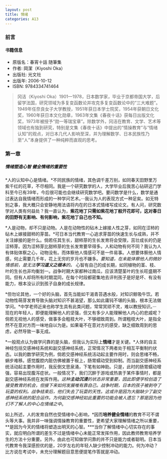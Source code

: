 ```yaml
---
layout: post
title: 情绪
categories: A13
---
```

### 前言

#### 书籍信息

- 原版名：春宵十話 随筆集
- 作者: 岡潔（Kiyoshi Oka）
- 出版社: 光文社
- 出版年: 2006-10-12
- ISBN: 9784334741464

>冈洁（Kiyoshi Oka）1901—1978，日本数学家，毕业于京都帝国大学，后留学法国，研究领域为多复变函数论并攻克多复变函数论中的“三大难题”。1949年任奈良女子大学教授，1951年获日本学士院奖，1954年获朝日文化奖，1960年获日本文化勋章，1963年文集《春夜十话》获每日出版文化奖，1973年被授予“勋一等瑞宝章”。除数学外，冈洁在教育、文学、艺术等领域也有独到研究，特别是文集《春夜十话》中提出的“情操教育”与“情绪认知”的观点，对日本几代人影响至深，并为理解数学、日本民族性乃至“人”本身提供了一种纯粹而直观的思考。

### 第一章

##### 情绪塑造心智 健全情绪的重要性

*人的认知中心是情绪。*不同民族的情绪，其色调千差万别，如同春天田野里万紫千红的花草，不尽相同。我是一个研究数学的人，大学毕业后我苦心钻研这门学科至今已有39年，今后很可能也会继续研究数学吧。要问数学是什么，数学是通过表达自我情绪而形成的一种学问艺术。···我认为人的表现方式一种足矣。如无特别之事，我大概只会安静地用法语将内在的日本式情绪写成论文。有人问，研究数学对人类有何益处？我一直认为，**紫花地丁只需如紫花地丁般开花即可，这对春日的田野有无影响、有何影响，紫花地丁自己也不知。**

*人是动物，却不只是动物。人是在动物性的砧木上嫁接人性之芽，如同在涩柿的砧木上嫁接甜柿的芽苗。*可日本当代教育一心追求芽苗的快速生长与成熟，并不关注嫁接的是什么。倘若任其生长，甜柿芽的生长发育将会受限，茁壮成长的仍是涩柿芽。因为涩柿芽比甜柿芽的生长发育要早得多。人和动物有何不同？我认为人有体贴体察之心，动物没有。而体察他人情感可不是一件易事。人想要体察他人情感，何止需要几千年，花上无穷的岁月也不嫌多。*要知道，在未能体察他人的微妙情感前，是无法**学习道义之根本**的。* 心智有自己的成长期，如同植物的茎、枝、叶的生长也非均衡划一。战争时期大家都种过南瓜，应该清楚茎叶的生长旺盛期不同。但有人却将所有时期混同，在每个时段都密集地去评判孩子是好是坏、有没有能力，根本没认识到孩子自身的成长规律。

*但勿论其他，一个好的头脑，首先当能如干渴青苔遇水般，对知识鲸吸牛饮。若动物性萌芽发育导致头脑对知识不甚渴望，那么如此庸钝不堪的头脑，根本无法做学问。*中学老师近来也称学生具有此类问题，常常冥顽不灵，难以教授知识。··· 现在的年轻人，即便能理解他人的坚强，但又有多少人能理解他人内心的悲戚呢？倘若无视他人的感受，做事多会粗枝大叶，不够细致周到。所谓粗枝大叶，是指全然不在意对方而一味地自以为是。如果毫不在意对方的感受，缺乏细致周到的思虑，必然导致一事无成。

*一般观点认为做学问靠的是头脑，但我认为实际上**情绪**才是关键。*人体的自主神经包括交感神经系统和副交感神经系统，正常情况下两者处于相互平衡制约状态。以我的数学研究为例，倘若交感神经系统活动起主要作用时，则会思绪不畅，蜗步难移。感觉腹腔内脏仿佛被置于板上，肠胃蠕动受到抑制。而当副交感神经系统活动起主要作用时，我反倒文思泉涌，下笔有如神助。只是，此时的肠胃蠕动增强，容易出现腹泻症状。一般情况下，我们沉醉于游戏或热衷于某件事情时，都是副交感神经系统在发挥作用。*这种**主动沉浸**的状态非常重要，因此即便学校创造了接受教育的机会，但接下来如何发展唯有靠自己。*战争时期，日本的孩子被剥夺了玩耍的权利。战争结束后，他们失去了玩耍的天性。这或许是因为大脑缺少了副交感神经系统的配合运作。为何副交感神经如此重要的功能会被人遗忘？那是因为他们不了解*人的中心在情绪之中*。

如上所述，人的发育自然也受情绪中心影响，*因而**培养健全情绪**的教育不可不谓头等大事。我并非一味强调情操教育的重要性，更希望大家理解情绪之所以重要，**是因为今天的情绪将塑造出明天的心智。***当你了解情绪中心切实存在的事实，就应明白所谓的差生不过是情绪中心未能正常发挥作用，因此教师教育培养学生的方法十分重要。另外，由此也可知做学问靠的并不只是能力或者聪明。日本当代教育令我深感担优的是，20岁左右的年轻人缺少控制冲动的能力。何为冲动？比方说在考试中，未充分理解题目意思便提笔作答就是冲动。


